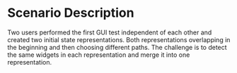 # Scenario Description

Two users performed the first GUI test independent of each other and created two initial state representations. Both representations overlapping in the beginning and then choosing different paths. The challenge is to detect the same widgets in each representation and merge it into one representation.
